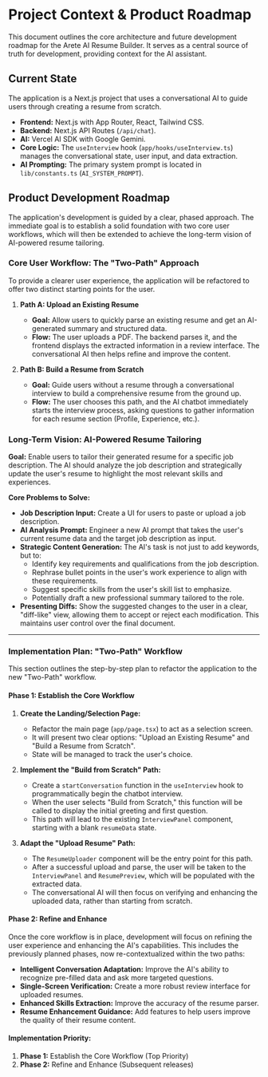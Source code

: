 # Project Context & Product Roadmap

This document outlines the core architecture and future development roadmap for the Arete AI Resume Builder. It serves as a central source of truth for development, providing context for the AI assistant.

## Current State

The application is a Next.js project that uses a conversational AI to guide users through creating a resume from scratch.

- **Frontend:** Next.js with App Router, React, Tailwind CSS.
- **Backend:** Next.js API Routes (`/api/chat`).
- **AI:** Vercel AI SDK with Google Gemini.
- **Core Logic:** The `useInterview` hook (`app/hooks/useInterview.ts`) manages the conversational state, user input, and data extraction.
- **AI Prompting:** The primary system prompt is located in `lib/constants.ts` (`AI_SYSTEM_PROMPT`).

## Product Development Roadmap

The application's development is guided by a clear, phased approach. The immediate goal is to establish a solid foundation with two core user workflows, which will then be extended to achieve the long-term vision of AI-powered resume tailoring.

### Core User Workflow: The "Two-Path" Approach

To provide a clearer user experience, the application will be refactored to offer two distinct starting points for the user.

1. **Path A: Upload an Existing Resume**
   - **Goal:** Allow users to quickly parse an existing resume and get an AI-generated summary and structured data.
   - **Flow:** The user uploads a PDF. The backend parses it, and the frontend displays the extracted information in a review interface. The conversational AI then helps refine and improve the content.

2. **Path B: Build a Resume from Scratch**
   - **Goal:** Guide users without a resume through a conversational interview to build a comprehensive resume from the ground up.
   - **Flow:** The user chooses this path, and the AI chatbot immediately starts the interview process, asking questions to gather information for each resume section (Profile, Experience, etc.).

### Long-Term Vision: AI-Powered Resume Tailoring

**Goal:** Enable users to tailor their generated resume for a specific job description. The AI should analyze the job description and strategically update the user's resume to highlight the most relevant skills and experiences.

**Core Problems to Solve:**
- **Job Description Input:** Create a UI for users to paste or upload a job description.
- **AI Analysis Prompt:** Engineer a new AI prompt that takes the user's current resume data and the target job description as input.
- **Strategic Content Generation:** The AI's task is not just to add keywords, but to:
    - Identify key requirements and qualifications from the job description.
    - Rephrase bullet points in the user's work experience to align with these requirements.
    - Suggest specific skills from the user's skill list to emphasize.
    - Potentially draft a new professional summary tailored to the role.
- **Presenting Diffs:** Show the suggested changes to the user in a clear, "diff-like" view, allowing them to accept or reject each modification. This maintains user control over the final document.

---

### Implementation Plan: "Two-Path" Workflow

This section outlines the step-by-step plan to refactor the application to the new "Two-Path" workflow.

#### **Phase 1: Establish the Core Workflow**

1.  **Create the Landing/Selection Page:**
    -   Refactor the main page (`app/page.tsx`) to act as a selection screen.
    -   It will present two clear options: "Upload an Existing Resume" and "Build a Resume from Scratch".
    -   State will be managed to track the user's choice.

2.  **Implement the "Build from Scratch" Path:**
    -   Create a `startConversation` function in the `useInterview` hook to programmatically begin the chatbot interview.
    -   When the user selects "Build from Scratch," this function will be called to display the initial greeting and first question.
    -   This path will lead to the existing `InterviewPanel` component, starting with a blank `resumeData` state.

3.  **Adapt the "Upload Resume" Path:**
    -   The `ResumeUploader` component will be the entry point for this path.
    -   After a successful upload and parse, the user will be taken to the `InterviewPanel` and `ResumePreview`, which will be populated with the extracted data.
    -   The conversational AI will then focus on verifying and enhancing the uploaded data, rather than starting from scratch.

#### **Phase 2: Refine and Enhance**

Once the core workflow is in place, development will focus on refining the user experience and enhancing the AI's capabilities. This includes the previously planned phases, now re-contextualized within the two paths:

- **Intelligent Conversation Adaptation:** Improve the AI's ability to recognize pre-filled data and ask more targeted questions.
- **Single-Screen Verification:** Create a more robust review interface for uploaded resumes.
- **Enhanced Skills Extraction:** Improve the accuracy of the resume parser.
- **Resume Enhancement Guidance:** Add features to help users improve the quality of their resume content.

#### **Implementation Priority:**

1.  **Phase 1:** Establish the Core Workflow (Top Priority)
2.  **Phase 2:** Refine and Enhance (Subsequent releases)
